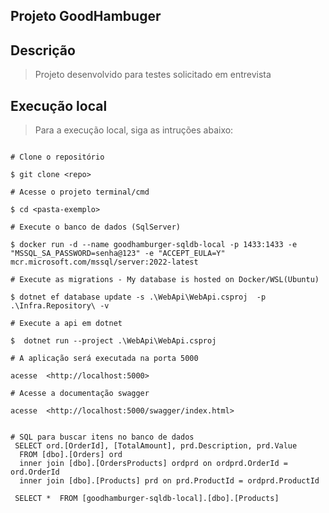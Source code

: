 ## Projeto GoodHambuger
 
## Descrição
 
>Projeto desenvolvido para testes solicitado em entrevista
 
## Execução local
 
>Para a execução local, siga as intruções abaixo:
 
```console
 
# Clone o repositório
 
$ git clone <repo>
 
# Acesse o projeto terminal/cmd
 
$ cd <pasta-exemplo>
 
# Execute o banco de dados (SqlServer)
 
$ docker run -d --name goodhamburger-sqldb-local -p 1433:1433 -e "MSSQL_SA_PASSWORD=senha@123" -e "ACCEPT_EULA=Y" mcr.microsoft.com/mssql/server:2022-latest
  
# Execute as migrations - My database is hosted on Docker/WSL(Ubuntu)

$ dotnet ef database update -s .\WebApi\WebApi.csproj  -p .\Infra.Repository\ -v
 
# Execute a api em dotnet
 
$  dotnet run --project .\WebApi\WebApi.csproj
 
# A aplicação será executada na porta 5000
 
acesse  <http://localhost:5000>
 
# Acesse a documentação swagger
 
acesse  <http://localhost:5000/swagger/index.html>
 
  
# SQL para buscar itens no banco de dados
 SELECT ord.[OrderId], [TotalAmount], prd.Description, prd.Value
  FROM [dbo].[Orders] ord
  inner join [dbo].[OrdersProducts] ordprd on ordprd.OrderId = ord.OrderId
  inner join [dbo].[Products] prd on prd.ProductId = ordprd.ProductId
   
 SELECT *  FROM [goodhamburger-sqldb-local].[dbo].[Products]

```
 
